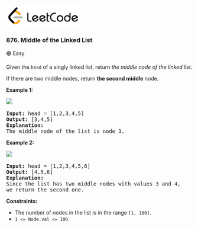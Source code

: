 <a href="https://leetcode.com/problems/middle-of-the-linked-list/">
    <img src="/leetcode-logo.png" style="width:200px" alt="LeetCode"/>
</a>

### 876. Middle of the Linked List

:green_circle: Easy

Given the `head` of a singly linked list, return _the middle node of the linked
list_.

If there are two middle nodes, return __the second middle__ node.

__Example 1:__

![](https://assets.leetcode.com/uploads/2021/07/23/lc-midlist1.jpg)

<pre>
<b>Input:</b> head = [1,2,3,4,5]
<b>Output:</b> [3,4,5]
<b>Explanation:</b> 
The middle node of the list is node 3.
</pre>

__Example 2:__

![](https://assets.leetcode.com/uploads/2021/07/23/lc-midlist2.jpg)

<pre>
<b>Input:</b> head = [1,2,3,4,5,6]
<b>Output:</b> [4,5,6]
<b>Explanation:</b> 
Since the list has two middle nodes with values 3 and 4, 
we return the second one.
</pre>

__Constraints:__

* The number of nodes in the list is in the range `[1, 100]`.
* `1 <= Node.val <= 100`
